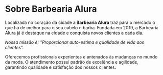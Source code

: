 <h1>Sobre Barbearia Alura</h1>


Localizada no coração da cidade a<strong> Barbearia Alura</strong> traz para o mercado o que há de melhor para o seu cabelo e barba. Fundada em 2019, a Barbearia Alura já é destaque na cidade e conquista novos clientes a cada dia.

<p><em>Nossa missão é: "Proporcionar auto-estima e qualidade de vida aos clientes".</em></p>

Oferecemos profissionais experientes e antenados às mudanças no mundo da moda. O atendimento possui padrão de excelência e agilidade, garantindo qualidade e satisfação dos nossos clientes.
</p>
